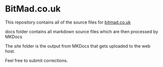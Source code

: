 # BitMad.co.uk

This repository contains all of the source files for [bitmad.co.uk](https://www.bitmad.co.uk)

docs folder contains all markdown source files which are then processed by MKDocs

The site folder is the output from MKDocs that gets uploaded to the web host.


Feel free to submit corrections.